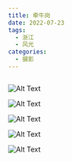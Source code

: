 ```yaml
---
title: 牵牛岗
date: 2022-07-23
tags:
  - 浙江
  - 风光
categories:
  - 摄影
---
```


<img src="https://www.ohpooh.space/%E6%91%84%E5%BD%B1%2F%E7%89%B5%E7%89%9B%E5%B2%97%2Fhaou-02686.jpg" alt="">

<!-- more -->

![Alt Text](https://www.ohpooh.space/%E6%91%84%E5%BD%B1%2F%E7%89%B5%E7%89%9B%E5%B2%97%2Fhaou-02678.jpg)

![Alt Text](https://www.ohpooh.space/%E6%91%84%E5%BD%B1%2F%E7%89%B5%E7%89%9B%E5%B2%97%2Fhaou-02869.jpg)

![Alt Text](https://www.ohpooh.space/%E6%91%84%E5%BD%B1%2F%E7%89%B5%E7%89%9B%E5%B2%97%2Fhaou-03055.jpg)

![Alt Text](https://www.ohpooh.space/%E6%91%84%E5%BD%B1%2F%E7%89%B5%E7%89%9B%E5%B2%97%2Fhaou-03143.jpg)

![Alt Text](https://www.ohpooh.space/%E6%91%84%E5%BD%B1%2F%E7%89%B5%E7%89%9B%E5%B2%97%2Fhaou-03300.jpg)
